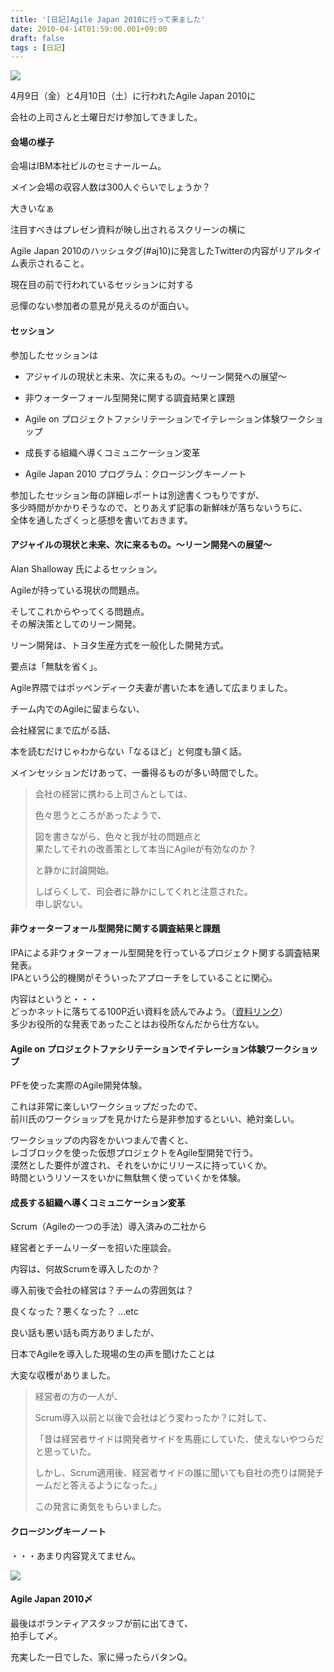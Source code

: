 ```yaml
---
title: '[日記]Agile Japan 2010に行って来ました'
date: 2010-04-14T01:59:00.001+09:00
draft: false
tags : [日記]
---
```


[![](http://docs.google.com/File?id=dhr8vrth_681d5zzzzwb_b)](http://docs.google.com/File?id=dhr8vrth_681d5zzzzwb_b)  

4月9日（金）と4月10日（土）に行われたAgile Japan 2010に

会社の上司さんと土曜日だけ参加してきました。

  

#### 会場の様子

会場はIBM本社ビルのセミナールーム。

メイン会場の収容人数は300人ぐらいでしょうか？

大きいなぁ

  
注目すべきはプレゼン資料が映し出されるスクリーンの横に  

Agile Japan 2010のハッシュタグ(#aj10)に発言したTwitterの内容がリアルタイム表示されること。

現在目の前で行われているセッションに対する

忌憚のない参加者の意見が見えるのが面白い。

  

  

#### セッション

参加したセッションは

  

*   アジャイルの現状と未来、次に来るもの。〜リーン開発への展望〜  
    
*   非ウォーターフォール型開発に関する調査結果と課題  
    
*   Agile on プロジェクトファシリテーションでイテレーション体験ワークショップ  
    
*   成長する組織へ導くコミュニケーション変革  
    
*   Agile Japan 2010 プログラム：クロージングキーノート  
    

  
参加したセッション毎の詳細レポートは別途書くつもりですが、  
多少時間がかかりそうなので、とりあえず記事の新鮮味が落ちないうちに、  
全体を通したざくっと感想を書いておきます。  
  

#### アジャイルの現状と未来、次に来るもの。〜リーン開発への展望〜

Alan Shalloway 氏によるセッション。  
  

Agileが持っている現状の問題点。  

そしてこれからやってくる問題点。  
その解決策としてのリーン開発。  
  
リーン開発は、トヨタ生産方式を一般化した開発方式。

要点は「無駄を省く」。

Agile界隈ではポッペンディーク夫妻が書いた本を通して広まりました。

  
チーム内でのAgileに留まらない、

会社経営にまで広がる話、

本を読むだけじゃわからない「なるほど」と何度も頷く話。

メインセッションだけあって、一番得るものが多い時間でした。  
  

> 会社の経営に携わる上司さんとしては、  
> 
> 色々思うところがあったようで、  
>   
> 図を書きながら、色々と我が社の問題点と  
> 果たしてそれの改善策として本当にAgileが有効なのか？  
>   
> 
> と静かに討論開始。  
>   
> しばらくして、司会者に静かにしてくれと注意された。  
> 申し訳ない。

  

#### 非ウォーターフォール型開発に関する調査結果と課題

IPAによる非ウォターフォール型開発を行っているプロジェクト関する調査結果発表。  
IPAという公的機関がそういったアプローチをしていることに関心。  
  
内容はというと・・・  
どっかネットに落ちてる100P近い資料を読んでみよう。（[資料リンク](http://sec.ipa.go.jp/reports/20100330a.html "資料リンク")）  
多少お役所的な発表であったことはお役所なんだから仕方ない。  
  

#### Agile on プロジェクトファシリテーションでイテレーション体験ワークショップ

PFを使った実際のAgile開発体験。  
  
これは非常に楽しいワークショップだったので、  
前川氏のワークショップを見かけたら是非参加するといい、絶対楽しい。  
  
ワークショップの内容をかいつまんで書くと、  
レゴブロックを使った仮想プロジェクトをAgile型開発で行う。  
漠然とした要件が渡され、それをいかにリリースに持っていくか。  
時間というリソースをいかに無駄無く使っていくかを体験。  
  

#### 成長する組織へ導くコミュニケーション変革

Scrum（Agileの一つの手法）導入済みの二社から

経営者とチームリーダーを招いた座談会。

  

内容は、何故Scrumを導入したのか？

導入前後で会社の経営は？チームの雰囲気は？

良くなった？悪くなった？ ...etc  
  

良い話も悪い話も両方ありましたが、

日本でAgileを導入した現場の生の声を聞けたことは

大変な収穫がありました。

  

> 経営者の方の一人が、  
> 
> Scrum導入以前と以後で会社はどう変わったか？に対して、
> 
>   
> 
> 「昔は経営者サイドは開発者サイドを馬鹿にしていた、使えないやつらだと思っていた。
> 
> しかし、Scrum適用後、経営者サイドの誰に聞いても自社の売りは開発チームだと答えるようになった。」
> 
>   
> 
> この発言に勇気をもらいました。

  

#### クロージングキーノート

・・・あまり内容覚えてません。  
  
[![](http://docs.google.com/File?id=dhr8vrth_679gsvzx9hc_b)](http://docs.google.com/File?id=dhr8vrth_679gsvzx9hc_b)

#### Agile Japan 2010〆

最後はボランティアスタッフが前に出てきて、  
拍手して〆。  
  
充実した一日でした、家に帰ったらバタンQ。